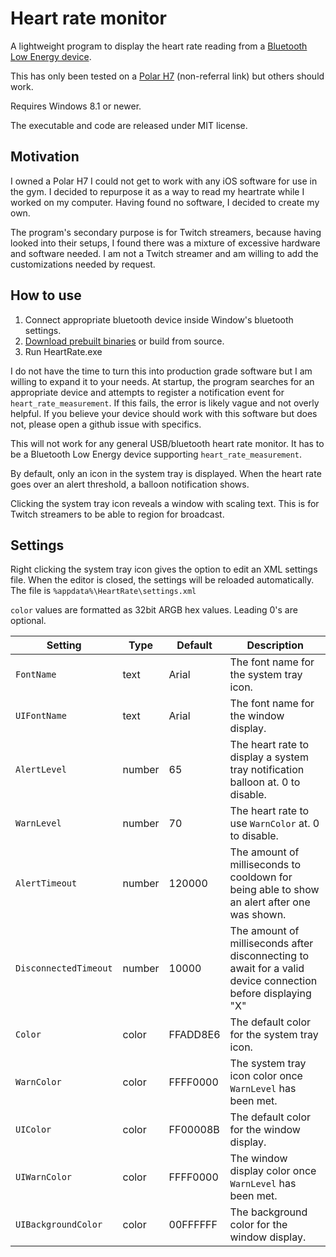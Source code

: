 Heart rate monitor
==================

A lightweight program to display the heart rate reading from a 
[Bluetooth Low Energy device](https://www.bluetooth.com/specifications/gatt/viewer?attributeXmlFile=org.bluetooth.characteristic.heart_rate_measurement.xml).

This has only been tested on a [Polar H7](https://www.amazon.com/dp/B007S088F4) (non-referral link) but others should work.

Requires Windows 8.1 or newer.

The executable and code are released under MIT license.

Motivation
----------
I owned a Polar H7 I could not get to work with any iOS software for use in the
gym. I decided to repurpose it as a way to read my heartrate while I worked on
my computer. Having found no software, I decided to create my own.

The program's secondary purpose is for Twitch streamers, because having looked
into their setups, I found there was a mixture of excessive hardware and
software needed. I am not a Twitch streamer and am willing to add the
customizations needed by request.

How to use
----------
1. Connect appropriate bluetooth device inside Window's bluetooth settings.
2. [Download prebuilt binaries](https://github.com/jlennox/HeartRate/releases) or build from source.
3. Run HeartRate.exe

I do not have the time to turn this into production grade software but I am
willing to expand it to your needs. At startup, the program searches for an
appropriate device and attempts to register a notification event for
`heart_rate_measurement`. If this fails, the error is likely vague and not overly
helpful. If you believe your device should work with this software but does
not, please open a github issue with specifics.

This will not work for any general USB/bluetooth heart rate monitor. It has to
be a Bluetooth Low Energy device supporting `heart_rate_measurement`.

By default, only an icon in the system tray is displayed. When the heart rate
goes over an alert threshold, a balloon notification shows.

Clicking the system tray icon reveals a window with scaling text. This is for
Twitch streamers to be able to region for broadcast.

Settings
--------
Right clicking the system tray icon gives the option to edit an XML settings
file. When the editor is closed, the settings will be reloaded automatically.
The file is `%appdata%\HeartRate\settings.xml`

`color` values are formatted as 32bit ARGB hex values. Leading 0's are optional.

| Setting    | Type | Default  | Description |
|------------|------|----------|-------------|
| `FontName` | text | Arial | The font name for the system tray icon. |
| `UIFontName` | text | Arial | The font name for the window display. |
| `AlertLevel` | number | 65 | The heart rate to display a system tray notification balloon at. 0 to disable. |
| `WarnLevel` | number | 70 | The heart rate to use `WarnColor` at. 0 to disable. |
| `AlertTimeout` | number | 120000 | The amount of milliseconds to cooldown for being able to show an alert after one was shown. |
| `DisconnectedTimeout` | number | 10000 | The amount of milliseconds after disconnecting to await for a valid device connection before displaying "X" |
| `Color` | color | FFADD8E6 | The default color for the system tray icon. |
| `WarnColor` | color | FFFF0000 | The system tray icon color once `WarnLevel` has been met. |
| `UIColor` | color | FF00008B | The default color for the window display. |
| `UIWarnColor` | color | FFFF0000 | The window display color once `WarnLevel` has been met. |
| `UIBackgroundColor` | color | 00FFFFFF | The background color for the window display. |